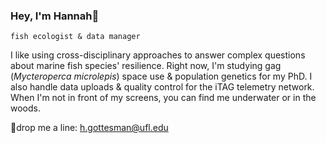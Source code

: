 ### Hey, I'm Hannah👋

`fish ecologist & data manager`

I like using cross-disciplinary approaches to answer complex questions about marine fish species' resilience. Right now, I'm studying gag (*Mycteroperca microlepis*) space use & population genetics for my PhD. I also handle data uploads & quality control for the iTAG telemetry network. When I'm not in front of my screens, you can find me underwater or in the woods.

🎣drop me a line: h.gottesman@ufl.edu
